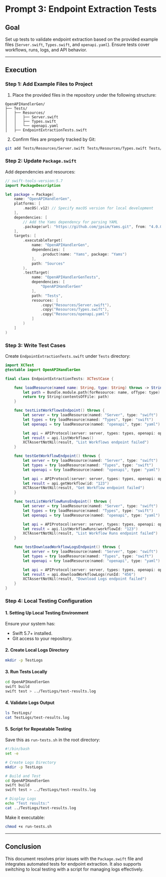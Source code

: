 # Prompt 3: Endpoint Extraction Tests

## Goal
Set up tests to validate endpoint extraction based on the provided example files (`Server.swift`, `Types.swift`, and `openapi.yaml`). Ensure tests cover workflows, runs, logs, and API behavior.

---

## Execution

### Step 1: Add Example Files to Project
1. Place the provided files in the repository under the following structure:
```
OpenAPIHandlerGen/
├── Tests/
│   ├── Resources/
│   │   ├── Server.swift
│   │   ├── Types.swift
│   │   └── openapi.yaml
│   ├── EndpointExtractionTests.swift
```
2. Confirm files are properly tracked by Git:
```bash
git add Tests/Resources/Server.swift Tests/Resources/Types.swift Tests/Resources/openapi.yaml
```

### Step 2: Update `Package.swift`
Add dependencies and resources:
```swift
// swift-tools-version:5.7
import PackageDescription

let package = Package(
    name: "OpenAPIHandlerGen",
    platforms: [
        .macOS(.v12) // Specify macOS version for local development
    ],
    dependencies: [
        // Add the Yams dependency for parsing YAML
        .package(url: "https://github.com/jpsim/Yams.git", from: "4.0.0")
    ],
    targets: [
        .executableTarget(
            name: "OpenAPIHandlerGen",
            dependencies: [
                .product(name: "Yams", package: "Yams")
            ],
            path: "Sources"
        ),
        .testTarget(
            name: "OpenAPIHandlerGenTests",
            dependencies: [
                "OpenAPIHandlerGen"
            ],
            path: "Tests",
            resources: [
                .copy("Resources/Server.swift"),
                .copy("Resources/Types.swift"),
                .copy("Resources/openapi.yaml")
            ]
        )
    ]
)
```

### Step 3: Write Test Cases
Create `EndpointExtractionTests.swift` under `Tests` directory:
```swift
import XCTest
@testable import OpenAPIHandlerGen

final class EndpointExtractionTests: XCTestCase {

    func loadResource(named name: String, type: String) throws -> String {
        let path = Bundle.module.path(forResource: name, ofType: type)!
        return try String(contentsOfFile: path)
    }

    func testListWorkflowsEndpoint() throws {
        let server = try loadResource(named: "Server", type: "swift")
        let types = try loadResource(named: "Types", type: "swift")
        let openapi = try loadResource(named: "openapi", type: "yaml")

        let api = APIProtocol(server: server, types: types, openapi: openapi)
        let result = api.listWorkflows()
        XCTAssertNotNil(result, "List Workflows endpoint failed")
    }

    func testGetWorkflowEndpoint() throws {
        let server = try loadResource(named: "Server", type: "swift")
        let types = try loadResource(named: "Types", type: "swift")
        let openapi = try loadResource(named: "openapi", type: "yaml")

        let api = APIProtocol(server: server, types: types, openapi: openapi)
        let result = api.getWorkflow(id: "123")
        XCTAssertNotNil(result, "Get Workflow endpoint failed")
    }

    func testListWorkflowRunsEndpoint() throws {
        let server = try loadResource(named: "Server", type: "swift")
        let types = try loadResource(named: "Types", type: "swift")
        let openapi = try loadResource(named: "openapi", type: "yaml")

        let api = APIProtocol(server: server, types: types, openapi: openapi)
        let result = api.listWorkflowRuns(workflowId: "123")
        XCTAssertNotNil(result, "List Workflow Runs endpoint failed")
    }

    func testDownloadWorkflowLogsEndpoint() throws {
        let server = try loadResource(named: "Server", type: "swift")
        let types = try loadResource(named: "Types", type: "swift")
        let openapi = try loadResource(named: "openapi", type: "yaml")

        let api = APIProtocol(server: server, types: types, openapi: openapi)
        let result = api.downloadWorkflowLogs(runId: "456")
        XCTAssertNotNil(result, "Download Logs endpoint failed")
    }
}
```

### Step 4: Local Testing Configuration

#### 1. Setting Up Local Testing Environment
Ensure your system has:
- Swift 5.7+ installed.
- Git access to your repository.

#### 2. Create Local Logs Directory
```bash
mkdir -p TestLogs
```

#### 3. Run Tests Locally
```bash
cd OpenAPIHandlerGen
swift build
swift test > ../TestLogs/test-results.log
```

#### 4. Validate Logs Output
```bash
ls TestLogs/
cat TestLogs/test-results.log
```

#### 5. Script for Repeatable Testing
Save this as `run-tests.sh` in the root directory:
```bash
#!/bin/bash
set -e

# Create Logs Directory
mkdir -p TestLogs

# Build and Test
cd OpenAPIHandlerGen
swift build
swift test > ../TestLogs/test-results.log

# Display Logs
echo "Test results:"
cat ../TestLogs/test-results.log
```

Make it executable:
```bash
chmod +x run-tests.sh
```

---

## Conclusion
This document resolves prior issues with the `Package.swift` file and integrates automated tests for endpoint extraction. It also supports switching to local testing with a script for managing logs effectively.


